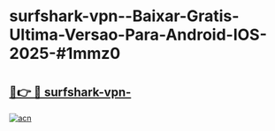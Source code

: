 # surfshark-vpn--Baixar-Gratis-Ultima-Versao-Para-Android-IOS-2025-#1mmz0

# <h2><a href="https://ainizakaria.my?title=surfshark-vpn-&ref=25M">🔗👉 🔴 surfshark-vpn-</a></h2>

[![acn](https://github.com/user-attachments/assets/0f9c940e-d8b0-45ae-aac7-cd30a18b3e1c)](https://ainizakaria.my?title=surfshark-vpn-&ref=25M)

